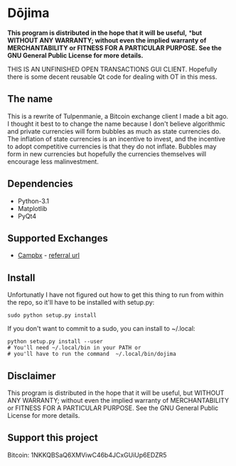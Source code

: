 # Dōjima


**This program is distributed in the hope that it will be useful,**
***but WITHOUT ANY WARRANTY; without even the implied warranty of**
**MERCHANTABILITY or FITNESS FOR A PARTICULAR PURPOSE.  See the**
**GNU General Public License for more details.**

THIS IS AN UNFINISHED OPEN TRANSACTIONS GUI CLIENT.
Hopefully there is some decent reusable Qt code for
dealing with OT in this mess. 

## The name
This is a rewrite of Tulpenmanie, a Bitcoin exchange client I made a bit ago.
I thought it best to to change the name because I don't believe algorithmic 
and private currencies will form bubbles as much as state currencies do. The 
inflation of state currencies is an incentive to invest, and the incentive to 
adopt competitive currencies is that they do not inflate. Bubbles may form in
new currencies but hopefully the currencies themselves will encourage less
malinvestment.

## Dependencies
 - Python-3.1
 - Matplotlib
 - PyQt4

## Supported Exchanges
 - [Campbx](https://campbx.com/) - [referral url](https://campbx.com/register.php?r=P3hAnksjDmY)

## Install
Unfortunatly I have not figured out how to get this thing to run from
within the repo, so it'll have to be installed with setup.py:

    sudo python setup.py install

If you don't want to commit to a sudo, you can install to ~/.local:

    python setup.py install --user
    # You'll need ~/.local/bin in your PATH or 
    # you'll have to run the command  ~/.local/bin/dojima

## Disclaimer
This program is distributed in the hope that it will be useful,
but WITHOUT ANY WARRANTY; without even the implied warranty of
MERCHANTABILITY or FITNESS FOR A PARTICULAR PURPOSE.  See the
GNU General Public License for more details.

## Support this project
Bitcoin: 1NKKQBSaQ6XMViwC46b4JCxGUiUp6EDZR5
